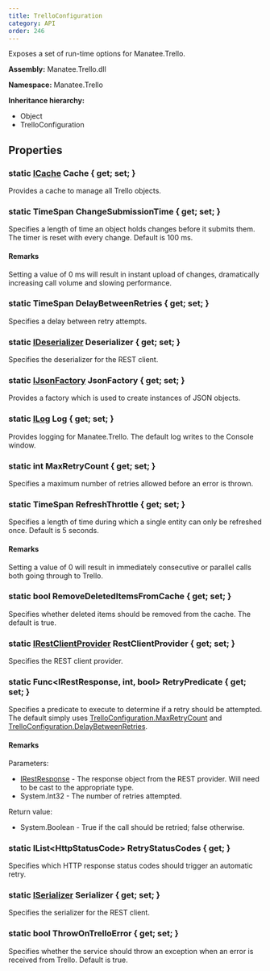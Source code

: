```yaml
---
title: TrelloConfiguration
category: API
order: 246
---
```


Exposes a set of run-time options for Manatee.Trello.

**Assembly:** Manatee.Trello.dll

**Namespace:** Manatee.Trello

**Inheritance hierarchy:**

- Object
- TrelloConfiguration

## Properties

### static [ICache](../ICache#icache) Cache { get; set; }

Provides a cache to manage all Trello objects.

### static TimeSpan ChangeSubmissionTime { get; set; }

Specifies a length of time an object holds changes before it submits them. The timer is reset with every change. Default is 100 ms.

#### Remarks

Setting a value of 0 ms will result in instant upload of changes, dramatically increasing call volume and slowing performance.

### static TimeSpan DelayBetweenRetries { get; set; }

Specifies a delay between retry attempts.

### static [IDeserializer](../IDeserializer#ideserializer) Deserializer { get; set; }

Specifies the deserializer for the REST client.

### static [IJsonFactory](../IJsonFactory#ijsonfactory) JsonFactory { get; set; }

Provides a factory which is used to create instances of JSON objects.

### static [ILog](../ILog#ilog) Log { get; set; }

Provides logging for Manatee.Trello. The default log writes to the Console window.

### static int MaxRetryCount { get; set; }

Specifies a maximum number of retries allowed before an error is thrown.

### static TimeSpan RefreshThrottle { get; set; }

Specifies a length of time during which a single entity can only be refreshed once. Default is 5 seconds.

#### Remarks

Setting a value of 0 will result in immediately consecutive or parallel calls both going through to Trello.

### static bool RemoveDeletedItemsFromCache { get; set; }

Specifies whether deleted items should be removed from the cache. The default is true.

### static [IRestClientProvider](../IRestClientProvider#irestclientprovider) RestClientProvider { get; set; }

Specifies the REST client provider.

### static Func&lt;IRestResponse, int, bool&gt; RetryPredicate { get; set; }

Specifies a predicate to execute to determine if a retry should be attempted. The default simply uses [TrelloConfiguration.MaxRetryCount](../TrelloConfiguration#static-int-maxretrycount--get-set-) and [TrelloConfiguration.DelayBetweenRetries](../TrelloConfiguration#static-timespan-delaybetweenretries--get-set-).

#### Remarks

Parameters:

- [IRestResponse](../IRestResponse#irestresponse) - The response object from the REST provider. Will need to be cast to the appropriate type.
- System.Int32 - The number of retries attempted.

Return value:

- System.Boolean - True if the call should be retried; false otherwise.

### static IList&lt;HttpStatusCode&gt; RetryStatusCodes { get; }

Specifies which HTTP response status codes should trigger an automatic retry.

### static [ISerializer](../ISerializer#iserializer) Serializer { get; set; }

Specifies the serializer for the REST client.

### static bool ThrowOnTrelloError { get; set; }

Specifies whether the service should throw an exception when an error is received from Trello. Default is true.

